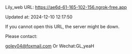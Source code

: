 Lily_web URL: https://ae6d-61-165-102-156.ngrok-free.app

Updated at: 2024-12-10 12:17:50

If you cannot open this URL, the server might be down.

Please contact: 

goley04@foxmail.com Or Wechat:GL_yeaH
